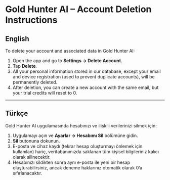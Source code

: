 # Gold Hunter AI – Account Deletion Instructions

## English

To delete your account and associated data in Gold Hunter AI:

1. Open the app and go to **Settings → Delete Account**.
2. Tap **Delete**.
3. All your personal information stored in our database, except your email and device registration (used to prevent duplicate accounts), will be permanently deleted.
4. After deletion, you can create a new account with the same email, but your trial credits will reset to 0.

---

## Türkçe

Gold Hunter AI uygulamasında hesabınızı ve ilişkili verilerinizi silmek için:

1. Uygulamayı açın ve **Ayarlar → Hesabımı Sil** bölümüne gidin.
2. **Sil** butonuna dokunun.
3. E-posta ve cihaz kaydı (tekrar hesap oluşturmayı önlemek için kullanılan) hariç, veritabanımızda saklanan tüm kişisel bilgileriniz kalıcı olarak silinecektir.
4. Hesabınızı sildikten sonra aynı e-posta ile yeni bir hesap oluşturabilirsiniz, ancak deneme haklarınız otomatik olarak 0’a sıfırlanacaktır.
